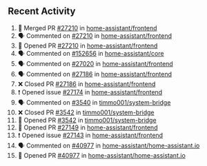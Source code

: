 ## Recent Activity

<!--START_SECTION:activity-->
1. 🎉 Merged PR [#27210](https://github.com/home-assistant/frontend/pull/27210) in [home-assistant/frontend](https://github.com/home-assistant/frontend)
2. 🗣 Commented on [#27210](https://github.com/home-assistant/frontend/issues/27210) in [home-assistant/frontend](https://github.com/home-assistant/frontend)
3. 💪 Opened PR [#27210](https://github.com/home-assistant/frontend/pull/27210) in [home-assistant/frontend](https://github.com/home-assistant/frontend)
4. 🗣 Commented on [#152656](https://github.com/home-assistant/core/issues/152656) in [home-assistant/core](https://github.com/home-assistant/core)
5. 🗣 Commented on [#27020](https://github.com/home-assistant/frontend/issues/27020) in [home-assistant/frontend](https://github.com/home-assistant/frontend)
6. 🗣 Commented on [#27186](https://github.com/home-assistant/frontend/issues/27186) in [home-assistant/frontend](https://github.com/home-assistant/frontend)
7. ❌ Closed PR [#27186](https://github.com/home-assistant/frontend/pull/27186) in [home-assistant/frontend](https://github.com/home-assistant/frontend)
8. ❗ Opened issue [#27174](https://github.com/home-assistant/frontend/issues/27174) in [home-assistant/frontend](https://github.com/home-assistant/frontend)
9. 🗣 Commented on [#3540](https://github.com/timmo001/system-bridge/issues/3540) in [timmo001/system-bridge](https://github.com/timmo001/system-bridge)
10. ❌ Closed PR [#3542](https://github.com/timmo001/system-bridge/pull/3542) in [timmo001/system-bridge](https://github.com/timmo001/system-bridge)
11. 💪 Opened PR [#3542](https://github.com/timmo001/system-bridge/pull/3542) in [timmo001/system-bridge](https://github.com/timmo001/system-bridge)
12. 💪 Opened PR [#27149](https://github.com/home-assistant/frontend/pull/27149) in [home-assistant/frontend](https://github.com/home-assistant/frontend)
13. ❗ Opened issue [#27143](https://github.com/home-assistant/frontend/issues/27143) in [home-assistant/frontend](https://github.com/home-assistant/frontend)
14. 🗣 Commented on [#40977](https://github.com/home-assistant/home-assistant.io/issues/40977) in [home-assistant/home-assistant.io](https://github.com/home-assistant/home-assistant.io)
15. 💪 Opened PR [#40977](https://github.com/home-assistant/home-assistant.io/pull/40977) in [home-assistant/home-assistant.io](https://github.com/home-assistant/home-assistant.io)
<!--END_SECTION:activity-->
